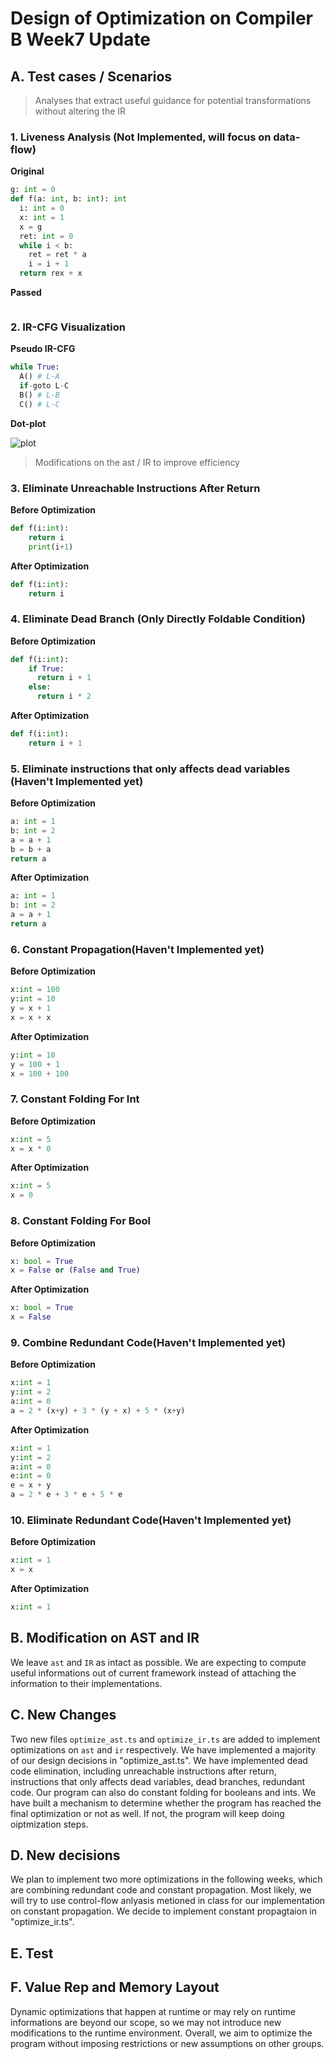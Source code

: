 # Design of Optimization on Compiler B Week7 Update

## A. Test cases / Scenarios
> Analyses that extract useful guidance for potential transformations without altering the IR

### 1. Liveness Analysis (Not Implemented, will focus on data-flow)
**Original**
```python
g: int = 0
def f(a: int, b: int): int
  i: int = 0
  x: int = 1
  x = g
  ret: int = 0
  while i < b:
    ret = ret * a
    i = i + 1
  return rex + x
```
**Passed**
```python
```

### 2. IR-CFG Visualization
**Pseudo IR-CFG**
```python
while True:
  A() # L-A
  if-goto L-C
  B() # L-B
  C() # L-C
```
**Dot-plot**

![plot](./graphviz.svg)

> Modifications on the ast / IR to improve efficiency 
### 3. Eliminate Unreachable Instructions After Return
**Before Optimization**
```python
def f(i:int):
    return i
    print(i+1)
```
**After Optimization**
```python
def f(i:int):
    return i
```

### 4. Eliminate Dead Branch (Only Directly Foldable Condition)
**Before Optimization**
```python
def f(i:int):
    if True:
      return i + 1
    else:
      return i * 2
```
**After Optimization**
```python
def f(i:int):
    return i + 1
```

### 5. Eliminate instructions that only affects dead variables (Haven't Implemented yet)

**Before Optimization**
```python
a: int = 1
b: int = 2
a = a + 1
b = b + a
return a
```

**After Optimization**
```python
a: int = 1
b: int = 2
a = a + 1
return a
```

### 6. Constant Propagation(Haven't Implemented yet)

**Before Optimization**
```python
x:int = 100
y:int = 10
y = x + 1
x = x + x
```
**After Optimization**

```python
y:int = 10
y = 100 + 1
x = 100 + 100
```

### 7. Constant Folding For Int

**Before Optimization**
```python
x:int = 5
x = x * 0
```
**After Optimization**
```python
x:int = 5
x = 0
```

### 8. Constant Folding For Bool

**Before Optimization**
```python
x: bool = True
x = False or (False and True)
```
**After Optimization**
```python
x: bool = True
x = False
```

### 9. Combine Redundant Code(Haven't Implemented yet)

**Before Optimization**
```python
x:int = 1
y:int = 2
a:int = 0
a = 2 * (x+y) + 3 * (y + x) + 5 * (x+y)
```

**After Optimization**
```python
x:int = 1
y:int = 2
a:int = 0
e:int = 0
e = x + y
a = 2 * e + 3 * e + 5 * e
```

### 10. Eliminate Redundant Code(Haven't Implemented yet)
**Before Optimization**
```python
x:int = 1
x = x
```

**After Optimization**
```python
x:int = 1
```

## B. Modification on AST and IR
We leave `ast` and `IR` as intact as possible. We are expecting to compute useful informations out of current framework instead of attaching the information to their implementations.

## C. New Changes
Two new files `optimize_ast.ts` and `optimize_ir.ts` are added to implement optimizations on `ast` and `ir` respectively.
We have implemented a majority of our design decisions in "optimize_ast.ts". We have implemented dead code elimination, including unreachable instructions after return, instructions that only affects dead variables, dead branches, redundant code. Our program can also do constant folding for booleans and ints.
We have built a mechanism to determine whether the program has reached the final optimization or not as well. If not, the program will keep doing oiptmization steps. 

## D. New decisions
We plan to implement two more optimizations in the following weeks, which are combining redundant code and constant propagation. Most likely, we will try to use control-flow anlyasis metioned in class for our implementation on constant propagation. We decide to implement constant propagtaion in "optimize_ir.ts".

## E. Test

## F. Value Rep and Memory Layout
Dynamic optimizations that happen at runtime or may rely on runtime informations are beyond our scope, so we may not introduce new modifications to the runtime environment. Overall, we aim to optimize the program without imposing restrictions or new assumptions on other groups.
